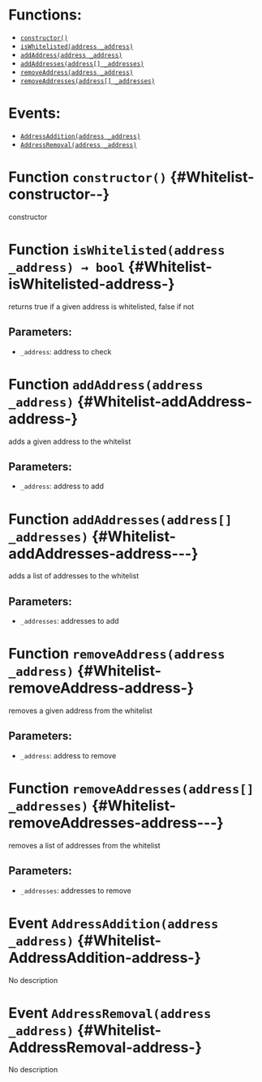 

# Functions:
- [`constructor()`](#Whitelist-constructor--)
- [`isWhitelisted(address _address)`](#Whitelist-isWhitelisted-address-)
- [`addAddress(address _address)`](#Whitelist-addAddress-address-)
- [`addAddresses(address[] _addresses)`](#Whitelist-addAddresses-address---)
- [`removeAddress(address _address)`](#Whitelist-removeAddress-address-)
- [`removeAddresses(address[] _addresses)`](#Whitelist-removeAddresses-address---)

# Events:
- [`AddressAddition(address _address)`](#Whitelist-AddressAddition-address-)
- [`AddressRemoval(address _address)`](#Whitelist-AddressRemoval-address-)

# Function `constructor()` {#Whitelist-constructor--}
constructor
# Function `isWhitelisted(address _address) → bool` {#Whitelist-isWhitelisted-address-}
returns true if a given address is whitelisted, false if not

## Parameters:
- `_address`: address to check

# Function `addAddress(address _address)` {#Whitelist-addAddress-address-}
adds a given address to the whitelist

## Parameters:
- `_address`: address to add
# Function `addAddresses(address[] _addresses)` {#Whitelist-addAddresses-address---}
adds a list of addresses to the whitelist

## Parameters:
- `_addresses`: addresses to add
# Function `removeAddress(address _address)` {#Whitelist-removeAddress-address-}
removes a given address from the whitelist

## Parameters:
- `_address`: address to remove
# Function `removeAddresses(address[] _addresses)` {#Whitelist-removeAddresses-address---}
removes a list of addresses from the whitelist

## Parameters:
- `_addresses`: addresses to remove

# Event `AddressAddition(address _address)` {#Whitelist-AddressAddition-address-}
No description
# Event `AddressRemoval(address _address)` {#Whitelist-AddressRemoval-address-}
No description
